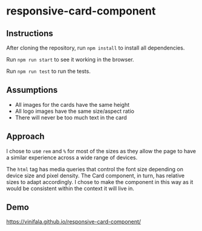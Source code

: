 # responsive-card-component

## Instructions
After cloning the repository, run `npm install` to install all dependencies.

Run `npm run start` to see it working in the browser.

Run `npm run test` to run the tests.

## Assumptions
* All images for the cards have the same height
* All logo images have the same size/aspect ratio
* There will never be too much text in the card

## Approach
I chose to use `rem` and `%` for most of the sizes as they allow the page to have a similar experience across a wide range of devices.

The `html` tag has media queries that control the font size depending on device size and pixel density.
The Card component, in turn, has relative sizes to adapt accordingly. 
I chose to make the component in this way as it would be consistent within the context it will live in.

## Demo
https://vinifala.github.io/responsive-card-component/
